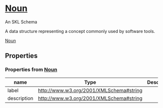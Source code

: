 # [Noun](../../core/noun)

An SKL Schema

A data structure representing a concept commonly used by software tools.

[Noun](../../core/noun)

## Properties

### Properties from [Noun](../../core/noun)

| name | Type | Description |
| ---- | ---- | ----------- |
| label | http://www.w3.org/2001/XMLSchema#string | |
| description | http://www.w3.org/2001/XMLSchema#string | |

